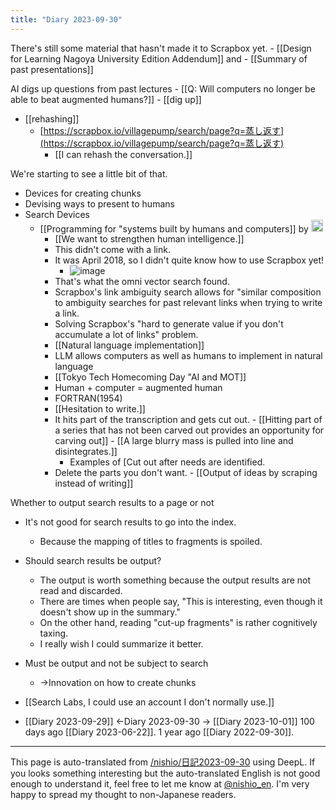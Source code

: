 ```yaml
---
title: "Diary 2023-09-30"
---
```



There's still some material that hasn't made it to Scrapbox yet.
    - [[Design for Learning Nagoya University Edition Addendum]] and
        - [[Summary of past presentations]]

AI digs up questions from past lectures
    - [[Q: Will computers no longer be able to beat augmented humans?]]
    - [[dig up]]
- [[rehashing]]
    - [https://scrapbox.io/villagepump/search/page?q=蒸し返す](https://scrapbox.io/villagepump/search/page?q=蒸し返す)
        - [[I can rehash the conversation.]]

We're starting to see a little bit of that.
- Devices for creating chunks
- Devising ways to present to humans
- Search Devices
    - [[Programming for "systems built by humans and computers]]  by <img src='https://scrapbox.io/api/pages/nishio-en/omni/icon' alt='omni.icon' height="19.5"/>
        - [[We want to strengthen human intelligence.]]
        - This didn't come with a link.
        - It was April 2018, so I didn't quite know how to use Scrapbox yet!
            - ![image](https://gyazo.com/918471c6dd11a44549d949d3cd98542b/thumb/1000)
        - That's what the omni vector search found.
        - Scrapbox's link ambiguity search allows for "similar composition to ambiguity searches for past relevant links when trying to write a link.
        - Solving Scrapbox's "hard to generate value if you don't accumulate a lot of links" problem.
        - [[Natural language implementation]]
        - LLM allows computers as well as humans to implement in natural language
        - [[Tokyo Tech Homecoming Day "AI and MOT]]
        - Human + computer = augmented human
        - FORTRAN(1954)
        - [[Hesitation to write.]]
        - It hits part of the transcription and gets cut out.
                - [[Hitting part of a series that has not been carved out provides an opportunity for carving out]]
                - [[A large blurry mass is pulled into line and disintegrates.]]
            - Examples of [Cut out after needs are identified.
        - Delete the parts you don't want.
                - [[Output of ideas by scraping instead of writing]]

Whether to output search results to a page or not
- It's not good for search results to go into the index.
    - Because the mapping of titles to fragments is spoiled.
- Should search results be output?
    - The output is worth something because the output results are not read and discarded.
    - There are times when people say, "This is interesting, even though it doesn't show up in the summary."
    - On the other hand, reading "cut-up fragments" is rather cognitively taxing.
    - I really wish I could summarize it better.
- Must be output and not be subject to search
    - →Innovation on how to create chunks

- [[Search Labs, I could use an account I don't normally use.]]

- [[Diary 2023-09-29]] ←Diary 2023-09-30 → [[Diary 2023-10-01]]
100 days ago [[Diary 2023-06-22]].
1 year ago [[Diary 2022-09-30]].
---
This page is auto-translated from [/nishio/日記2023-09-30](https://scrapbox.io/nishio/日記2023-09-30) using DeepL. If you looks something interesting but the auto-translated English is not good enough to understand it, feel free to let me know at [@nishio_en](https://twitter.com/nishio_en). I'm very happy to spread my thought to non-Japanese readers.